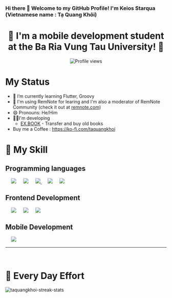 ### Hi there 👋 Welcome to my GitHub Profile! I'm Keios Starqua (Vietnamese name : Tạ Quang Khôi)

<h1 align="center"> 🔭 I'm a mobile development student <br> at the Ba Ria Vung Tau University! 👋 </h1>

<!-- count from Mar 21, 2022 -->
<div align = "center">

![Profile views](https://komarev.com/ghpvc/?username=taquangkhoi)

</div>

# My Status

- 🌱 I’m currently learning Flutter, Groovy
- 📝 I'm using RemNote for learing and I'm also a moderator of RemNote Community (check it out at [remnote.com](https://www.remnote.com/))
- 😄 Pronouns: He/Him
- 👨‍💻I'm developing
  - [EX.BOOK](https://github.com/TaQuangKhoi/ex_book) - Transfer and buy old books
- Buy me a Coffee : https://ko-fi.com/taquangkhoi

# 🥰 My Skill

## Programming languages

<p align="left">
	&emsp;
	<!-- JavaScript -->
	<img src="https://img.shields.io/badge/javascript%20-%23323330.svg?&style=for-the-badge&logo=javascript&logoColor=%23F7DF1E"/>
	&emsp;
	<!-- Java -->
	<img src="https://img.shields.io/badge/java-%23ED8B00.svg?&style=for-the-badge&logo=java&logoColor=white"/>
	&emsp;
	<!-- PHP 
	<img src="https://img.shields.io/badge/php-%23777BB4.svg?&style=for-the-badge&logo=php&logoColor=white"/>
	-->
	<!-- PyThon -->
	<a href="https://www.python.org/" target="_blank">
	  <img src="https://img.shields.io/badge/python%20-%2314354C.svg?&style=for-the-badge&logo=python&logoColor=white"/>
	</a>
	&emsp;
	<!-- C
	<img src="https://img.shields.io/badge/c%20-%2300599C.svg?&style=for-the-badge&logo=c&logoColor=white"/>
	-->
	<!-- C++ 
	<img src="https://img.shields.io/badge/c++%20-%2300599C.svg?&style=for-the-badge&logo=c%2B%2B&ogoColor=white"/>
	&emsp;
	-->
	<!-- C Sharp -->
	<img src="https://img.shields.io/badge/c%23%20-%23239120.svg?&style=for-the-badge&logo=c-sharp&logoColor=white"/>
	&emsp;
	<!-- Groovy -->
	<img src="https://groovy-lang.org/img/xfavicon.ico.pagespeed.ic.96ap4i0o5w.webp"/>
	&emsp;
</p>

## Frontend Development

<p align="left"> 
  &emsp;
  <!-- HTML 5 -->
	<img src="https://img.shields.io/badge/html5%20-%23E34F26.svg?&style=for-the-badge&logo=html5&logoColor=white"/>  
  &emsp;
  <!-- CSS -->
	<img src="https://img.shields.io/badge/css3%20-%231572B6.svg?&style=for-the-badge&logo=css3&logoColor=white"/>
  &emsp;
  <!-- Bootstrap 
  <img src="https://img.shields.io/badge/bootstrap%20-%23563D7C.svg?&style=for-the-badge&logo=bootstrap&logoColor=white"/>
  &emsp;
  -->
  <!-- Angular 
  <img src="https://img.shields.io/badge/angular%20-%23DD0031.svg?&style=for-the-badge&logo=angular&logoColor=white"/>
  &emsp;
  -->
  <!-- React -->
  <img src="https://img.shields.io/badge/react-%2320232a.svg?style=for-the-badge&logo=react&logoColor=%2361DAFB"/>
  &emsp;
  <!-- WordPress
  <img src="https://img.shields.io/badge/WordPress-%23117AC9.svg?style=for-the-badge&logo=WordPress&logoColor=white"/>
  -->
</p>

<!--
## Backend Development
<p align="left">
  &emsp;
  <img src="https://img.shields.io/badge/symfony-%23000000.svg?style=for-the-badge&logo=symfony&logoColor=white"/>
  &emsp;
  <img src="https://img.shields.io/badge/laravel-%23FF2D20.svg?style=for-the-badge&logo=laravel&logoColor=white"/>
  &emsp;
  <img src="https://img.shields.io/badge/spring-%236DB33F.svg?style=for-the-badge&logo=spring&logoColor=white"/>
  &emsp;
  <img src="https://img.shields.io/badge/django-%23092E20.svg?style=for-the-badge&logo=django&logoColor=white"/>
</p>
-->

## Mobile Development

<p align="left"> 
  &emsp; 
	<img src="https://img.shields.io/badge/Android-3DDC84?style=for-the-badge&logo=android&logoColor=white"/>
</p>

<!--
## Databases
<p align="left">
  &emsp;
  <img src ="https://img.shields.io/badge/postgres-%23316192.svg?&style=for-the-badge&logo=postgresql&logoColor=white"/>
  &emsp;
  <img src ="https://img.shields.io/badge/MongoDB-%234ea94b.svg?&style=for-the-badge&logo=mongodb&logoColor=white"/>
  &emsp;
  <img src="https://img.shields.io/badge/mysql-%2300f.svg?&style=for-the-badge&logo=mysql&logoColor=white"/></a>
</p>
-->

<!--
**TaQuangKhoi/taquangkhoi** is a ✨ _special_ ✨ repository because its `README.md` (this file) appears on your GitHub profile.

Here are some ideas to get you started:

- 👯 I’m looking to collaborate on ...
- 🤔 I’m looking for help with ...
- 💬 Ask me about ...
- 📫 How to reach me: ...
- ⚡ Fun fact: ...
-->
<hr>
<br>

<!-- # 🪴 Github Stats

<div align="left">

<img src="https://github-readme-stats.vercel.app/api/top-langs?username=taquangkhoi&show_icons=true&locale=en&line_height=20&title_color=f69673"
     alt="taquangkhoi-top-langs"
/>

</div>

<img width="400"
     height="200"
     src="https://github-readme-stats.vercel.app/api?username=taquangkhoi&show_icons=true&hide_border=false&line_height=25&title_color=f69673&icon_color=e2a7a2&show_owner=true"
     alt="taquangkhoi-github-stats"
/>

<br> -->

# 💪 Every Day Effort

<img src="https://github-readme-streak-stats.herokuapp.com/?user=taquangkhoi&" alt="taquangkhoi-streak-stats" />
